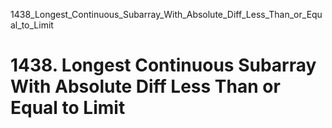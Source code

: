 1438_Longest_Continuous_Subarray_With_Absolute_Diff_Less_Than_or_Equal_to_Limit
# 1438. Longest Continuous Subarray With Absolute Diff Less Than or Equal to Limit


